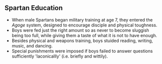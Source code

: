 Spartan Education
-----------------

* When male Spartans began military training at age 7, they entered the _Agoge_ system, designed to encourage disciple and physical toughness.
* Boys were fed just the right amount so as never to become sluggish being too full, while giving them a taste of what it is not to have enough.
* Besides physical and weapons training, boys stuided reading, writing, music, and dancing.
* Special punishments were imposed if boys failed to answer questions sufficiently 'laconicallly' (i.e. briefly and wittily).
